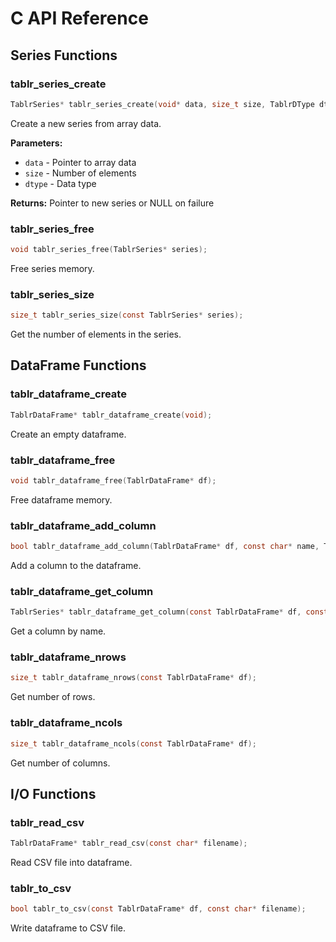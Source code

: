 # C API Reference

## Series Functions

### tablr_series_create

```c
TablrSeries* tablr_series_create(void* data, size_t size, TablrDType dtype);
```

Create a new series from array data.

**Parameters:**
- `data` - Pointer to array data
- `size` - Number of elements
- `dtype` - Data type

**Returns:** Pointer to new series or NULL on failure

### tablr_series_free

```c
void tablr_series_free(TablrSeries* series);
```

Free series memory.

### tablr_series_size

```c
size_t tablr_series_size(const TablrSeries* series);
```

Get the number of elements in the series.

## DataFrame Functions

### tablr_dataframe_create

```c
TablrDataFrame* tablr_dataframe_create(void);
```

Create an empty dataframe.

### tablr_dataframe_free

```c
void tablr_dataframe_free(TablrDataFrame* df);
```

Free dataframe memory.

### tablr_dataframe_add_column

```c
bool tablr_dataframe_add_column(TablrDataFrame* df, const char* name, TablrSeries* series);
```

Add a column to the dataframe.

### tablr_dataframe_get_column

```c
TablrSeries* tablr_dataframe_get_column(const TablrDataFrame* df, const char* name);
```

Get a column by name.

### tablr_dataframe_nrows

```c
size_t tablr_dataframe_nrows(const TablrDataFrame* df);
```

Get number of rows.

### tablr_dataframe_ncols

```c
size_t tablr_dataframe_ncols(const TablrDataFrame* df);
```

Get number of columns.

## I/O Functions

### tablr_read_csv

```c
TablrDataFrame* tablr_read_csv(const char* filename);
```

Read CSV file into dataframe.

### tablr_to_csv

```c
bool tablr_to_csv(const TablrDataFrame* df, const char* filename);
```

Write dataframe to CSV file.
